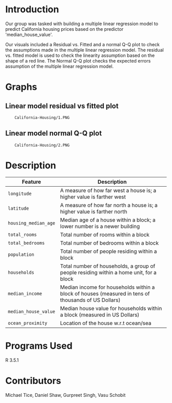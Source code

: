 # Introduction
Our group was tasked with building a multiple linear regression model to predict California housing prices based on the predictor 'median_house_value'. 

Our visuals included a Residual vs. Fitted and a normal Q-Q plot to check the assumptions made in the multiple linear regression model. The residual vs. fitted model is used to check the linearity assumption based on the shape of a red line. The Normal Q-Q plot checks the expected errors assumption of the multiple linear regression model.



# Graphs
## Linear model residual vs fitted plot

        California-Housing/1.PNG
      
## Linear model normal Q-Q plot

        California-Housing/2.PNG
      

# Description
| Feature | Description |
| --- | --- |
| `longitude` | A measure of how far west a house is; a higher value is farther west |
| `latitude` | A measure of how far north a house is; a higher value is farther north |
| `housing_median_age` | Median age of a house within a block; a lower number is a newer building |
| `total_rooms` | Total number of rooms within a block |
| `total_bedrooms` | Total number of bedrooms within a block |
| `population` | Total number of people residing within a block |
| `households` | Total number of households, a group of people residing within a home unit, for a block |
| `median_income` | Median income for households within a block of houses (measured in tens of thousands of US Dollars) |
| `median_house_value` | Median house value for households within a block (measured in US Dollars) |
| `ocean_proximity` | Location of the house w.r.t ocean/sea |

# Programs Used
R 3.5.1

# Contributors
Michael Tice, Daniel Shaw, Gurpreet Singh, Vasu Schobit
